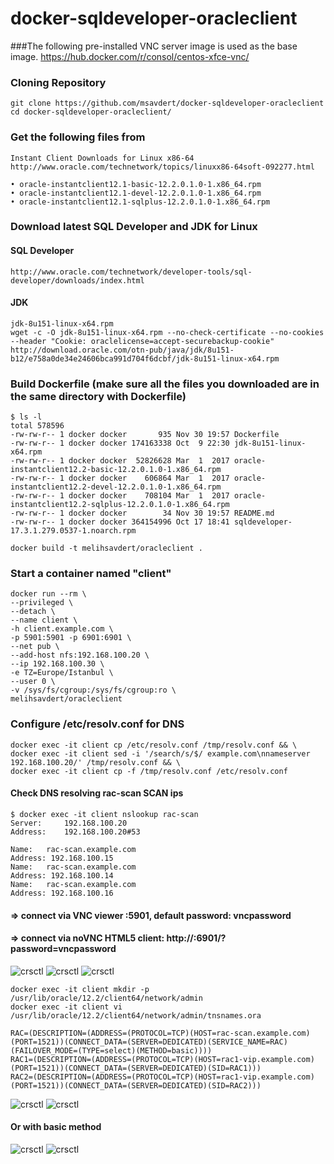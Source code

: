 # docker-sqldeveloper-oracleclient

###The following pre-installed VNC server image is used as the base image.
    https://hub.docker.com/r/consol/centos-xfce-vnc/

### Cloning Repository

    git clone https://github.com/msavdert/docker-sqldeveloper-oracleclient
    cd docker-sqldeveloper-oracleclient/

### Get the following files from 

    Instant Client Downloads for Linux x86-64
    http://www.oracle.com/technetwork/topics/linuxx86-64soft-092277.html

	• oracle-instantclient12.1-basic-12.2.0.1.0-1.x86_64.rpm
	• oracle-instantclient12.1-devel-12.2.0.1.0-1.x86_64.rpm
	• oracle-instantclient12.1-sqlplus-12.2.0.1.0-1.x86_64.rpm

### Download latest SQL Developer and JDK for Linux

#### SQL Developer
    http://www.oracle.com/technetwork/developer-tools/sql-developer/downloads/index.html
#### JDK
    jdk-8u151-linux-x64.rpm
    wget -c -O jdk-8u151-linux-x64.rpm --no-check-certificate --no-cookies --header "Cookie: oraclelicense=accept-securebackup-cookie" http://download.oracle.com/otn-pub/java/jdk/8u151-b12/e758a0de34e24606bca991d704f6dcbf/jdk-8u151-linux-x64.rpm

### Build Dockerfile (make sure all the files you downloaded are in the same directory with Dockerfile)

    $ ls -l
    total 578596
    -rw-rw-r-- 1 docker docker       935 Nov 30 19:57 Dockerfile
    -rw-rw-r-- 1 docker docker 174163338 Oct  9 22:30 jdk-8u151-linux-x64.rpm
    -rw-rw-r-- 1 docker docker  52826628 Mar  1  2017 oracle-instantclient12.2-basic-12.2.0.1.0-1.x86_64.rpm
    -rw-rw-r-- 1 docker docker    606864 Mar  1  2017 oracle-instantclient12.2-devel-12.2.0.1.0-1.x86_64.rpm
    -rw-rw-r-- 1 docker docker    708104 Mar  1  2017 oracle-instantclient12.2-sqlplus-12.2.0.1.0-1.x86_64.rpm
    -rw-rw-r-- 1 docker docker        34 Nov 30 19:57 README.md
    -rw-rw-r-- 1 docker docker 364154996 Oct 17 18:41 sqldeveloper-17.3.1.279.0537-1.noarch.rpm
    
    docker build -t melihsavdert/oracleclient .

### Start a container named "client"

    docker run --rm \
    --privileged \
    --detach \
    --name client \
    -h client.example.com \
    -p 5901:5901 -p 6901:6901 \
    --net pub \
    --add-host nfs:192.168.100.20 \
    --ip 192.168.100.30 \
    -e TZ=Europe/Istanbul \
    --user 0 \
    -v /sys/fs/cgroup:/sys/fs/cgroup:ro \
    melihsavdert/oracleclient

### Configure /etc/resolv.conf for DNS
    
    docker exec -it client cp /etc/resolv.conf /tmp/resolv.conf && \
    docker exec -it client sed -i '/search/s/$/ example.com\nnameserver 192.168.100.20/' /tmp/resolv.conf && \
    docker exec -it client cp -f /tmp/resolv.conf /etc/resolv.conf
  
  #### Check DNS resolving rac-scan SCAN ips
  
    $ docker exec -it client nslookup rac-scan
    Server:		192.168.100.20
    Address:	192.168.100.20#53

    Name:	rac-scan.example.com
    Address: 192.168.100.15
    Name:	rac-scan.example.com
    Address: 192.168.100.14
    Name:	rac-scan.example.com
    Address: 192.168.100.16

#### => connect via VNC viewer <ip-address>:5901, default password: vncpassword
#### => connect via noVNC HTML5 client: http://<ip-address>:6901/?password=vncpassword

![crsctl](https://image.prntscr.com/image/nbnN54kVT5ahaaLCxnB4YQ.png)
![crsctl](https://image.prntscr.com/image/aCT0bC5XQ8uEKPK7mTLEuA.png)
![crsctl](https://image.prntscr.com/image/I6Jg8gsBT_WqqOEJuAfK9A.png)

    docker exec -it client mkdir -p /usr/lib/oracle/12.2/client64/network/admin
    docker exec -it client vi /usr/lib/oracle/12.2/client64/network/admin/tnsnames.ora

    RAC=(DESCRIPTION=(ADDRESS=(PROTOCOL=TCP)(HOST=rac-scan.example.com)(PORT=1521))(CONNECT_DATA=(SERVER=DEDICATED)(SERVICE_NAME=RAC)(FAILOVER_MODE=(TYPE=select)(METHOD=basic))))
    RAC1=(DESCRIPTION=(ADDRESS=(PROTOCOL=TCP)(HOST=rac1-vip.example.com)(PORT=1521))(CONNECT_DATA=(SERVER=DEDICATED)(SID=RAC1)))
    RAC2=(DESCRIPTION=(ADDRESS=(PROTOCOL=TCP)(HOST=rac1-vip.example.com)(PORT=1521))(CONNECT_DATA=(SERVER=DEDICATED)(SID=RAC2)))

![crsctl](https://image.prntscr.com/image/k9Sg4thiQXmj_Pp6vP_0ag.png)
![crsctl](https://image.prntscr.com/image/O0XFiEOhRHuPPP4hUy40Ew.png)

#### Or with basic method

![crsctl](https://image.prntscr.com/image/Hw9Z2-0uTzKQBBM2h2Rk1Q.png)
![crsctl](https://image.prntscr.com/image/-UANahLCQFmFjwPGIfq0Yw.png)


